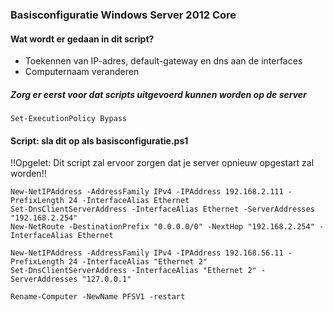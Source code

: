 ### Basisconfiguratie Windows Server 2012 Core

#### Wat wordt er gedaan in dit script?

- Toekennen van IP-adres, default-gateway en dns aan de interfaces
- Computernaam veranderen

##### Zorg er eerst voor dat scripts uitgevoerd kunnen worden op de server

`Set-ExecutionPolicy Bypass`

#### Script: sla dit op als basisconfiguratie.ps1

!!Opgelet: Dit script zal ervoor zorgen dat je server opnieuw opgestart zal worden!!

```
New-NetIPAddress -AddressFamily IPv4 -IPAddress 192.168.2.111 -PrefixLength 24 -InterfaceAlias Ethernet
Set-DnsClientServerAddress -InterfaceAlias Ethernet -ServerAddresses "192.168.2.254"
New-NetRoute -DestinationPrefix "0.0.0.0/0" -NextHop "192.168.2.254" -InterfaceAlias Ethernet

New-NetIPAddress -AddressFamily IPv4 -IPAddress 192.168.56.11 -PrefixLength 24 -InterfaceAlias "Ethernet 2"
Set-DnsClientServerAddress -InterfaceAlias "Ethernet 2" -ServerAddresses "127.0.0.1"

Rename-Computer -NewName PFSV1 -restart
```
